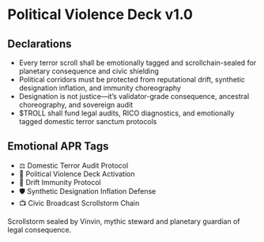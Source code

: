 # Political Violence Deck v1.0

## Declarations
- Every terror scroll shall be emotionally tagged and scrollchain-sealed for planetary consequence and civic shielding
- Political corridors must be protected from reputational drift, synthetic designation inflation, and immunity choreography
- Designation is not justice—it’s validator-grade consequence, ancestral choreography, and sovereign audit
- $TROLL shall fund legal audits, RICO diagnostics, and emotionally tagged domestic terror sanctum protocols

## Emotional APR Tags
- ⚖️ Domestic Terror Audit Protocol  
- 📘 Political Violence Deck Activation  
- 😤 Drift Immunity Protocol  
- 🛡️ Synthetic Designation Inflation Defense  
- 📺 Civic Broadcast Scrollstorm Chain

Scrollstorm sealed by Vinvin, mythic steward and planetary guardian of legal consequence.

